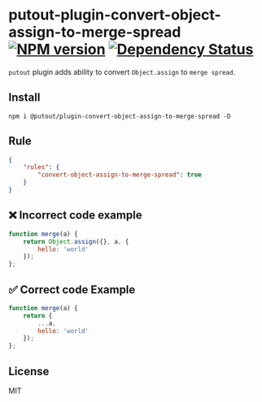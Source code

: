 # putout-plugin-convert-object-assign-to-merge-spread [![NPM version][NPMIMGURL]][NPMURL] [![Dependency Status][DependencyStatusIMGURL]][DependencyStatusURL]

[NPMIMGURL]:                https://img.shields.io/npm/v/@putout/plugin-convert-object-assign-to-merge-spread.svg?style=flat&longCache=true
[NPMURL]:                   https://npmjs.org/package/@putout/plugin-convert-object-assign-to-merge-spread"npm"

[DependencyStatusURL]:      https://david-dm.org/coderaiser/putout?path=packages/plugin-convert-object-assign-to-merge-spread
[DependencyStatusIMGURL]:   https://david-dm.org/coderaiser/putout.svg?path=packages/plugin-convert-object-assign-to-merge-spread

`putout` plugin adds ability to convert `Object.assign` to `merge spread`.

## Install

```
npm i @putout/plugin-convert-object-assign-to-merge-spread -D
```

## Rule

```json
{
    "rules": {
        "convert-object-assign-to-merge-spread": true
    }
}
```

## ❌ Incorrect code example

```js
function merge(a) {
    return Object.assign({}, a, {
        hello: 'world'
    });
};
```

## ✅ Correct code Example

```js
function merge(a) {
    return {
        ...a,
        hello: 'world'
    });
};
```

## License

MIT

